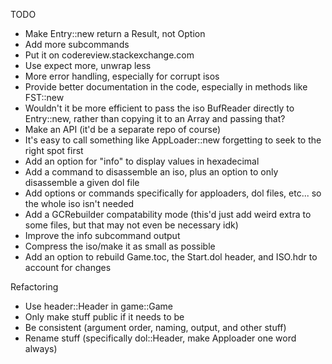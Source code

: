 TODO
* Make Entry::new return a Result, not Option
* Add more subcommands
* Put it on codereview.stackexchange.com
* Use expect more, unwrap less
* More error handling, especially for corrupt isos
* Provide better documentation in the code, especially in methods like FST::new
* Wouldn't it be more efficient to pass the iso BufReader directly to Entry::new, rather than copying it to an Array and passing that?
* Make an API (it'd be a separate repo of course)
* It's easy to call something like AppLoader::new forgetting to seek to the right spot first
* Add an option for "info" to display values in hexadecimal
* Add a command to disassemble an iso, plus an option to only disassemble a given dol file
* Add options or commands specifically for apploaders, dol files, etc... so the whole iso isn't needed
* Add a GCRebuilder compatability mode (this'd just add weird extra to some files, but that may not even be necessary idk)
* Improve the info subcommand output
* Compress the iso/make it as small as possible
* Add an option to rebuild Game.toc, the Start.dol header, and ISO.hdr to account for changes

Refactoring
* Use header::Header in game::Game
* Only make stuff public if it needs to be
* Be consistent (argument order, naming, output, and other stuff)
* Rename stuff (specifically dol::Header, make Apploader one word always)


